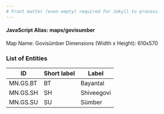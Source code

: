 ```yaml
---
# Front matter (even empty) required for Jekyll to process
---
```


#### JavaScript Alias: maps/govisumber

Map Name: Govisümber
Dimensions (Width x Height): 610x570





### List of Entities

ID | Short label | Label
---|---|---|
MN.GS.BT | BT | Bayantal
MN.GS.SH | SH | Shiveegovi
MN.GS.SU | SU | Sümber